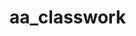 # aa_classwork









































































































































































































































